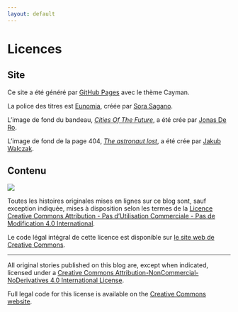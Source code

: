 ```yaml
---
layout: default
---
```

# Licences

## Site

Ce site a été généré par [GitHub Pages](https://pages.github.com) avec le thème Cayman.

La police des titres est [Eunomia](http://dotcolon.net/font/eunomia/), créée par [Sora Sagano](http://dotcolon.net/about/).

L’image de fond du bandeau, [*Cities Of The Future*](https://jonasdero.deviantart.com/), a été crée par [Jonas De Ro](http://www.facebook.com/jonas.dero).

L’image de fond de la page 404, [*The astronaut lost*](https://www.behance.net/gallery/13395825/THE-ASTRONAUT-LOST), a été crée par [Jakub Walczak](https://www.behance.net/JakubWalczak).

## Contenu

![](https://i.creativecommons.org/l/by-nc-nd/4.0/88x31.png)

Toutes les histoires originales mises en lignes sur ce blog sont, sauf exception indiquée, mises à disposition selon les termes de la [Licence Creative Commons Attribution - Pas d’Utilisation Commerciale - Pas de Modification 4.0 International](http://creativecommons.org/licenses/by-nc-nd/4.0/).

Le code légal intégral de cette licence est disponible sur [le site web de Creative Commons](https://creativecommons.org/licenses/by-nc-nd/4.0/legalcode.fr).

---

All original stories published on this blog are, except when indicated, licensed under a [Creative Commons Attribution-NonCommercial-NoDerivatives 4.0 International License](http://creativecommons.org/licenses/by-nc-nd/4.0/).

Full legal code for this license is available on the [Creative Commons website](https://creativecommons.org/licenses/by-nc-nd/4.0/legalcode).
